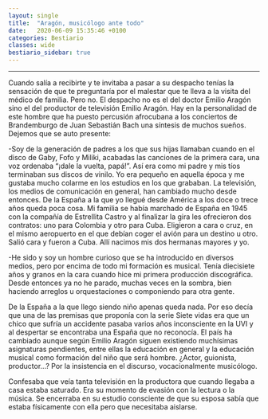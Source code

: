 ```yaml
---
layout: single
title:  "Aragón, musicólogo ante todo"
date:   2020-06-09 15:35:46 +0100
categories: Bestiario
classes: wide
bestiario_sidebar: true
---
```


---
Cuando salía a recibirte y te invitaba a pasar a su  despacho tenías la sensación de que te preguntaría por el malestar que te lleva a la visita del médico de familia. Pero no. El despacho no es el del doctor Emilio Aragón sino el del productor de televisión Emilio Aragón. Hay en la personalidad de este hombre que ha puesto percusión afrocubana a los conciertos de Brandemburgo de Juan Sebastián Bach una síntesis de muchos sueños.  Dejemos que se auto presente:

-Soy de la generación de padres a los que sus hijas llamaban cuando en el disco de Gaby, Fofo y Miliki, acabadas las canciones de la primera cara, una voz ordenaba “¡dale la vuelta, papá!”. Así era como mi padre y mis tíos terminaban sus discos de vinilo. Yo era pequeño en aquella época y me gustaba mucho colarme en los estudios en los que grababan. La televisión, los medios de comunicación en general, han cambiado mucho desde entonces. De la España a la que yo llegué desde América a los doce o trece años queda poca cosa. Mi familia se había marchado de España en 1945 con la compañía de Estrellita Castro y al finalizar la gira les ofrecieron dos contratos: uno para Colombia y otro para Cuba. Eligieron a cara o cruz, en el mismo aeropuerto en el que debían coger el avión para un destino u otro. Salió cara y fueron a Cuba. Allí nacimos mis dos hermanas mayores y yo.

-He sido y soy un hombre curioso que se ha introducido en diversos medios, pero por encima de todo mi formación es musical. Tenía diecisiete años y granos en la cara cuando hice mi primera producción discográfica. Desde entonces ya no he parado, muchas veces en la sombra, bien haciendo arreglos u orquestaciones o componiendo para otra gente.

De la España a la que llego siendo niño apenas queda nada. Por eso decía que una de las premisas que proponía con la serie Siete vidas era que un chico que sufría un accidente pasaba varios años inconsciente en la UVI y al despertar se encontraba una España que no reconocía. El país ha cambiado aunque según Emilio Aragón siguen existiendo muchísimas asignaturas pendientes, entre ellas la educación en general y la educación musical como formación del niño que será hombre.  ¿Actor, guionista, productor...? Por la insistencia en el discurso, vocacionalmente musicólogo.

Confesaba que veía tanta televisión en la productora que cuando llegaba a casa estaba  saturado. Era su momento de evasión con la lectura o la música. Se encerraba en su estudio consciente de que su esposa sabía que estaba físicamente con ella pero que necesitaba aislarse.